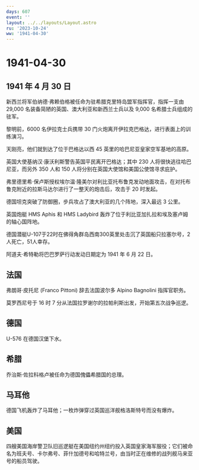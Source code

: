 ```yaml
---
days: 607
event: ''
layout: ../../layouts/Layout.astro
ru: '2023-10-24'
ww: '1941-04-30'
---
```


# 1941-04-30

## 1941 年 4 月 30 日

新西兰将军伯纳德·弗赖伯格被任命为驻希腊克里特岛盟军指挥官，指挥一支由
29,000 名装备简陋的英国、澳大利亚和新西兰士兵以及 9,000
名希腊士兵组成的驻军。

黎明前，6000 名伊拉克士兵携带 30
门火炮离开伊拉克巴格达，进行表面上的训练演习。

天刚亮，他们就到达了位于巴格达以西 45 英里的哈巴尼亚皇家空军基地的高原。

英国大使基纳汉·康沃利斯警告英国平民离开巴格达；其中 230
人将很快逃往哈巴尼亚，而另外 350 人和 150
人将分别在英国大使馆和美国公使馆寻求庇护。

弗里德里希·保卢斯授权埃尔温·隆美尔对利比亚托布鲁克发动地面攻击，在对托布鲁克附近的拉斯马达尔进行了一整天的炮击后，攻击于
20 时发起。

德国坦克突破了防御圈，步兵攻占了澳大利亚的几个阵地，深入最远 3 公里。

英国炮艇 HMS Aphis 和 HMS Ladybird
轰炸了位于利比亚加扎拉和埃及塞卢姆的轴心国阵地。

德国潜艇U-107于22时在佛得角群岛西南300英里处击沉了英国船只拉塞尔号，2人死亡，51人幸存。

阿道夫·希特勒将巴巴罗萨行动发动日期定为 1941 年 6 月 22 日。

## 法国

弗朗哥·皮托尼 (Franco Pittoni) 辞去法国波尔多 Alpino Bagnolini
指挥官职务。

莫罗西尼号于 16 时 7
分从法国拉罗谢尔的拉帕利斯出发，开始第五次战争巡逻。

## 德国

U-576 在德国汉堡下水。

## 希腊

乔治斯·佐拉科格卢被任命为德国傀儡希腊国的总理。

## 马耳他

德国飞机轰炸了马耳他；一枚炸弹穿过英国巡洋舰格洛斯特号而没有爆炸。

## 美国

四艘美国海岸警卫队旧巡逻艇在美国纽约州纽约投入英国皇家海军服役；它们被命名为班夫号、卡尔弗号、菲什加德号和哈特兰号，由当时正在维修的战列舰马来亚号的船员驾驶。
